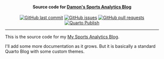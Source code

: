 <h4 align="center">Source code for <a href="https://sports.blog.damoncroberts.com">Damon's Sports Analytics Blog</a></h4>
<p align="center">
    <a href="https://github.com/DamonCharlesRoberts/sports_analytics_blog/commits/main">
    <img src="https://img.shields.io/github/last-commit/DamonCharlesRoberts/sports_analytics_blog.svg?style=flat-square&logo=github&logoColor=white"
         alt="GitHub last commit"></a>
    <a href="https://github.com/DamonCharlesRoberts/sports_analytics_blog/issues">
    <img src="https://img.shields.io/github/issues-raw/DamonCharlesRoberts/sports_analytics_blog.svg?style=flat-square&logo=github&logoColor=white"
         alt="GitHub issues"></a>
    <a href="https://github.com/DamonCharlesRoberts/sports_analytics_blog/pulls">
    <img src="https://img.shields.io/github/issues-pr-raw/DamonCharlesRoberts/sports_analytics_blog.svg?style=flat-square&logo=github&logoColor=white"
         alt="GitHub pull requests"></a>
   <a href = "https://github.com/DamonCharlesRoberts/sports_analytics_blog/actions/workflows/publish.yml">
   <img src="https://github.com/DamonCharlesRoberts/sports_analytics_blog/actions/workflows/publish.yml/badge.svg" alt="Quarto Publish"></a>
</p>

---

This is the source code for my <a href="https://sports.blog.damoncroberts.com">My Sports Analytics Blog</a>.

I'll add some more documentation as it grows. But it is basically a standard Quarto Blog with some custom themes.
